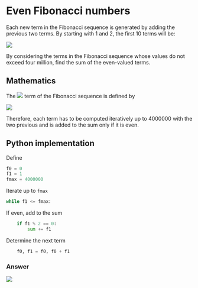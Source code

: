 # Even Fibonacci numbers

Each new term in the Fibonacci sequence is generated by adding the previous two terms. By starting with 1 and 2, the first 10 terms will be:

<!-- 1,\,2,\,3,\,5,\,8,\,13,\,21,\,34,\,55,\,89,\,\dots -->
<img src="https://latex.codecogs.com/svg.latex?1%2C%5C%2C2%2C%5C%2C3%2C%5C%2C5%2C%5C%2C8%2C%5C%2C13%2C%5C%2C21%2C%5C%2C34%2C%5C%2C55%2C%5C%2C89%2C%5C%2C%5Cdots">

By considering the terms in the Fibonacci sequence whose values do not exceed four million, find the sum of the even-valued terms.

## Mathematics

The <img src="https://latex.codecogs.com/svg.latex?n^\text{th}}"> term of the Fibonacci sequence is defined by

<!-- f_0=0,\,f_1=1\;\text{and}\;f_n=f_{n-1}+f_{n-2}\quad\forall\,n\,\geq\,2 -->
<img src="https://latex.codecogs.com/svg.latex?f_0%3D0%2C%5C%2Cf_1%3D1%5C%3B%5Ctext%7Band%7D%5C%3Bf_n%3Df_%7Bn-1%7D%2Bf_%7Bn-2%7D%5Cquad%5Cforall%5C%2Cn%5C%2C%5Cgeq%5C%2C2">

Therefore, each term has to be computed iteratively up to 4000000 with the two previous and is added to the sum only if it is even.

## Python implementation

Define

```python
f0 = 0
f1 = 1
fmax = 4000000
```

Iterate up to `fmax`

```python
while f1 <= fmax:
```

If even, add to the sum

```python
    if f1 % 2 == 0:
        sum += f1
```

Determine the next term

```python
    f0, f1 = f0, f0 + f1
```

### Answer

<!-- \sum=4613732 -->
<img src="https://latex.codecogs.com/svg.latex?%5Csum%3D4613732">
